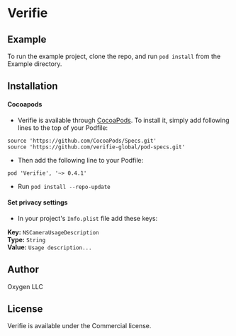 # Verifie
## Example

To run the example project, clone the repo, and run `pod install` from the Example directory.

## Installation

#### Cocoapods
- Verifie is available through [CocoaPods](https://cocoapods.org). To install it, simply add following lines to the top of your Podfile:

```
source 'https://github.com/CocoaPods/Specs.git'
source 'https://github.com/verifie-global/pod-specs.git'
```

- Then add the following line to your Podfile:

```pod 'Verifie', '~> 0.4.1'```

- Run `pod install --repo-update`


#### Set privacy settings
- In your project's `Info.plist` file add these keys:  

**Key:** `NSCameraUsageDescription`  
**Type:** `String`  
**Value:** `Usage description...`


## Author
Oxygen LLC

## License

Verifie is available under the Commercial license.
